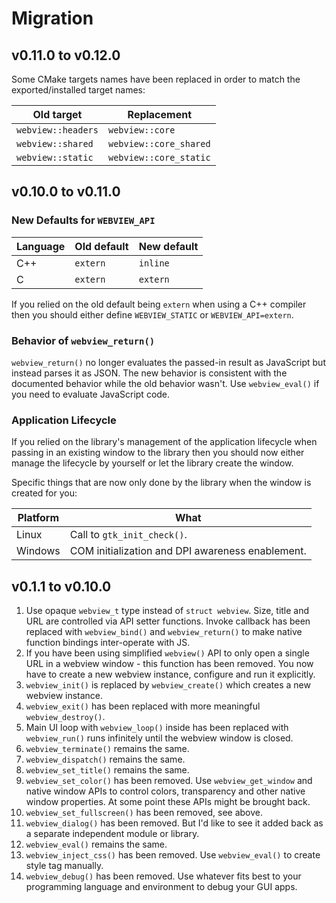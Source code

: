 # Migration

## v0.11.0 to v0.12.0

Some CMake targets names have been replaced in order to match the exported/installed target names:

Old target         | Replacement
----------         | -----------
`webview::headers` | `webview::core`
`webview::shared`  | `webview::core_shared`
`webview::static`  | `webview::core_static`

## v0.10.0 to v0.11.0

### New Defaults for `WEBVIEW_API`

Language | Old default | New default
-------- | ----------- | -----------
C++      | `extern`    | `inline`
C        | `extern`    | `extern`

If you relied on the old default being `extern` when using a C++ compiler then you should either define `WEBVIEW_STATIC` or `WEBVIEW_API=extern`.

### Behavior of `webview_return()`

`webview_return()` no longer evaluates the passed-in result as JavaScript but instead parses it as JSON. The new behavior is consistent with the documented behavior while the old behavior wasn't. Use `webview_eval()` if you need to evaluate JavaScript code.

### Application Lifecycle

If you relied on the library's management of the application lifecycle when passing in an existing window to the library then you should now either manage the lifecycle by yourself or let the library create the window.

Specific things that are now only done by the library when the window is created for you:

Platform | What
-------- | ----
Linux    | Call to `gtk_init_check()`.
Windows  | COM initialization and DPI awareness enablement.

## v0.1.1 to v0.10.0

1. Use opaque `webview_t` type instead of `struct webview`. Size, title and URL are controlled via API setter functions. Invoke callback has been replaced with `webview_bind()` and `webview_return()` to make native function bindings inter-operate with JS.
2. If you have been using simplified `webview()` API to only open a single URL
   in a webview window - this function has been removed. You now have to create
   a new webview instance, configure and run it explicitly.
3. `webview_init()` is replaced by `webview_create()` which creates a new webview instance.
4. `webview_exit()` has been replaced with more meaningful `webview_destroy()`.
5. Main UI loop with `webview_loop()` inside has been replaced with `webview_run()` runs infinitely until the webview window is closed.
6. `webview_terminate()` remains the same.
7. `webview_dispatch()` remains the same.
8. `webview_set_title()` remains the same.
9. `webview_set_color()` has been removed. Use `webview_get_window` and native
   window APIs to control colors, transparency and other native window
   properties. At some point these APIs might be brought back.
10. `webview_set_fullscreen()` has been removed, see above.
11. `webview_dialog()` has been removed. But I'd like to see it added back as a separate independent module or library.
12. `webview_eval()` remains the same.
13. `webview_inject_css()` has been removed. Use `webview_eval()` to create style tag manually.
14. `webview_debug()` has been removed. Use whatever fits best to your programming language and environment to debug your GUI apps.
